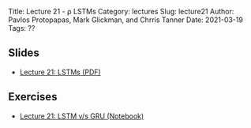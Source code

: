 Title: Lecture 21 - ⍴ LSTMs
Category: lectures
Slug: lecture21
Author: Pavlos Protopapas, Mark Glickman, and Chrris Tanner
Date: 2021-03-19
Tags: ??

## Slides
- [Lecture 21: LSTMs (PDF)]({attach}presentation/LSTM.pdf)

## Exercises
- [Lecture 21: LSTM v/s GRU (Notebook)]({filename}notebook/ex1-scaffold.ipynb)